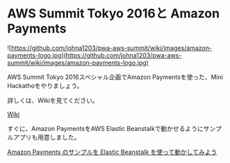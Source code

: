 # AWS Summit Tokyo 2016と Amazon Payments

![https://github.com/johna1203/pwa-aws-summit/wiki/images/amazon-payments-logo.jpg](https://github.com/johna1203/pwa-aws-summit/wiki/images/amazon-payments-logo.jpg)

AWS Summit Tokyo 2016スペシャル企画でAmazon Paymentsを使った、Mini Hackathoをやりましょう。

詳しくは、Wikiを見てください。

[Wiki](https://github.com/johna1203/pwa-aws-summit/wiki)

すぐに、Amazon PaymentsをAWS Elastic Beanstalkで動かせるようにサンプルアプリも用意しました。

[Amazon Payments のサンプルを Elastic Beanstalk を使って動かしてみよう](https://github.com/johna1203/pwa-aws-summit/tree/master/pwa-php-zend-expressive-sample)


